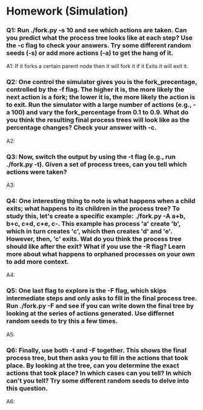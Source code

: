 # Homework (Simulation)

### Q1: Run ./fork.py -s 10 and see which actions are taken. Can you predict what the process tree looks like at each step? Use the -c flag to check your answers. Try some different random seeds (-s) or add more actions (-a) to get the hang of it.

A1: If it forks a certain parent node then it will fork it if it Exits it will exit it.

### Q2: One control the simulator gives you is the fork_precentage, controlled by the -f flag. The higher it is, the more likely the next action is a fork; the lower it is, the more likely the action is to exit. Run the simulator with a large number of actions (e.g., -a 100) and vary the fork_percentage from 0.1 to 0.9. What do you think the resulting final process trees will look like as the percentage changes? Check your answer with -c.

A2: 

### Q3: Now, switch the output by using the -t flag (e.g., run ./fork.py -t). Given a set of process trees, can you tell which actions were taken?

A3:

### Q4: One interesting thing to note is what happens when a child exits; what happens to its children in the process tree? To study this, let's create a specific example: ./fork.py -A a+b, b+c, c+d, c+e, c-. This example has process 'a' create 'b', which in turn creates 'c', which then creates 'd' and 'e'. However, then, 'c' exits. Wat do you think the process tree should like after the exit? What if you use the -R flag? Learn more about what happens to orphaned processes on your own to add more context. 

A4:

### Q5: One last flag to explore is the -F flag, which skips intermediate steps and only asks to fill in the final process tree. Run ./fork.py -F and see if you can write down the final tree by looking at the series of actions generated. Use differnet random seeds to try this a few times.

A5:

### Q6: Finally, use both -t and -F together. This shows the final process tree, but then asks you to fill in the actions that took place. By looking at the tree, can you determine the exact actions that took place? In which cases can you tell? In which can't you tell? Try some different random seeds to delve into this question. 

A6: 
